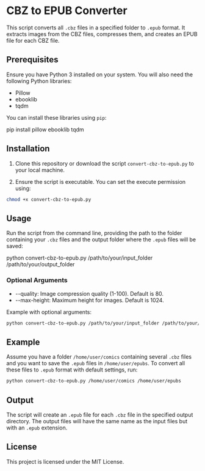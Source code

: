# CBZ to EPUB Converter

This script converts all `.cbz` files in a specified folder to `.epub` format. It extracts images from the CBZ files, compresses them, and creates an EPUB file for each CBZ file.

## Prerequisites

Ensure you have Python 3 installed on your system. You will also need the following Python libraries:

- Pillow
- ebooklib
- tqdm

You can install these libraries using `pip`:

pip install pillow ebooklib tqdm

## Installation

1. Clone this repository or download the script `convert-cbz-to-epub.py` to your local machine.

2. Ensure the script is executable. You can set the execute permission using:

```sh
chmod +x convert-cbz-to-epub.py
```

## Usage

Run the script from the command line, providing the path to the folder containing your `.cbz` files and the output folder where the `.epub` files will be saved:

python convert-cbz-to-epub.py /path/to/your/input_folder /path/to/your/output_folder

### Optional Arguments

- --quality: Image compression quality (1-100). Default is 80.
- --max-height: Maximum height for images. Default is 1024.

Example with optional arguments:

```sh
python convert-cbz-to-epub.py /path/to/your/input_folder /path/to/your/output_folder --quality 90 --max-height 1200
```

## Example

Assume you have a folder `/home/user/comics` containing several `.cbz` files and you want to save the `.epub` files in `/home/user/epubs`. To convert all these files to `.epub` format with default settings, run:

```sh
python convert-cbz-to-epub.py /home/user/comics /home/user/epubs
```

## Output

The script will create an `.epub` file for each `.cbz` file in the specified output directory. The output files will have the same name as the input files but with an `.epub` extension.

## License

This project is licensed under the MIT License.
